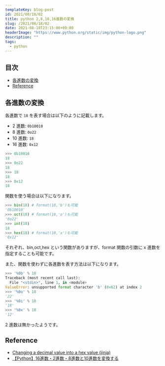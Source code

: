 ```yaml
---
templateKey: blog-post
id: 2021/08/18/02
title: python 2,8,10,16進数の変換
slug: /2021/08/18/02
date: 2021-08-18T23:15:00+09:00
headerImage: "https://www.python.org/static/img/python-logo.png"
description: ""
tags:
  - python
---
```


## 目次
<!-- START doctoc generated TOC please keep comment here to allow auto update -->
<!-- DON'T EDIT THIS SECTION, INSTEAD RE-RUN doctoc TO UPDATE -->


- [各進数の変換](#%E5%90%84%E9%80%B2%E6%95%B0%E3%81%AE%E5%A4%89%E6%8F%9B)
- [Reference](#reference)

<!-- END doctoc generated TOC please keep comment here to allow auto update -->

## 各進数の変換

各進数で `18` を表す場合は以下のように記載します。

- 2 進数: `0b10010`
- 8 進数: `0o22`
- 10 進数: `18`
- 16 進数: `0x12`

```python
>>> 0b10010
18
>>> 0o22
18
>>> 18
18
>>> 0x12
18
```

関数を使う場合は以下になります。

```python
>>> bin(18) # format(18,'b')も可能
'0b10010'
>>> oct(18) # format(18,'o')も可能
'0o22'
>>> int(18)
18
>>> hex(18) # format(18,'x')も可能
'0x12'
```

それぞれ、bin,oct,hex という関数がありますが、format 関数の引数に x 進数を指定することも可能です。

また、関数を使わずに各進数を表す方法は以下になります。

```python
>>> '%0b' % 18
Traceback (most recent call last):
  File "<stdin>", line 1, in <module>
ValueError: unsupported format character 'b' (0x62) at index 2
>>> '%0o' % 18
'22'
>>> '%0i' % 18
'18'
>>> '%0x' % 18
'12'
```

2 進数は無かったようです。

## Reference

- [Changing a decimal value into a hex value (jinja)](https://community.home-assistant.io/t/changing-a-decimal-value-into-a-hex-value-jinja/11925)
- [【Python】16進数・2進数・8進数と10進数を変換する](https://pg-chain.com/python-hex-bin-oct)
